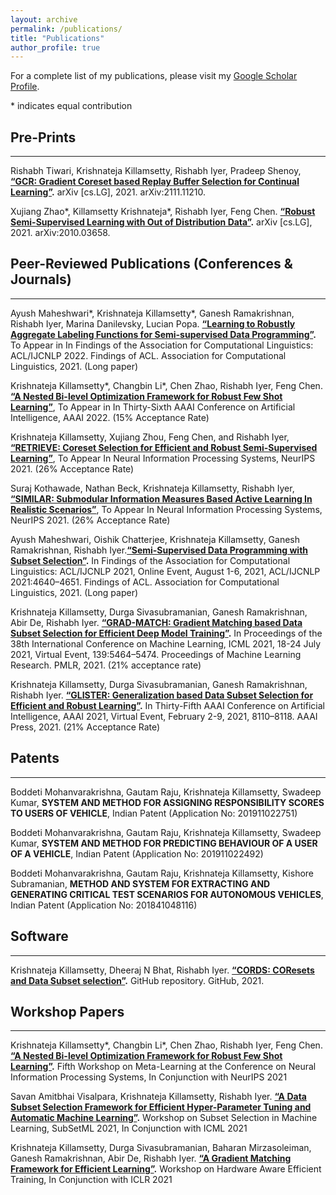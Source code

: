 ```yaml
---
layout: archive
permalink: /publications/
title: "Publications"
author_profile: true
---
```


For a complete list of my publications, please visit my [Google Scholar Profile](https://scholar.google.com/citations?hl=en&tzom=300&user=Es7o_GIAAAAJ).

\* indicates equal contribution
  
## Pre-Prints
-------------
Rishabh Tiwari, Krishnateja Killamsetty, Rishabh Iyer, Pradeep Shenoy, **[“GCR: Gradient Coreset based Replay Buffer Selection for Continual Learning”](https://arxiv.org/abs/2111.11210).** arXiv [cs.LG], 2021. arXiv:2111.11210.

Xujiang Zhao\*, Killamsetty Krishnateja\*, Rishabh Iyer, Feng Chen. **[“Robust Semi-Supervised Learning with Out of Distribution Data”](http://arxiv.org/abs/2010.03658).** arXiv [cs.LG], 2021. arXiv:2010.03658.

## Peer-Reviewed Publications (Conferences & Journals)
------------------------------------------------------
Ayush Maheshwari\*, Krishnateja Killamsetty\*, Ganesh Ramakrishnan, Rishabh Iyer, Marina Danilevsky, Lucian Popa. **[“Learning to Robustly Aggregate Labeling Functions for Semi-supervised Data Programming”](http://arxiv.org/abs/2109.11410).** To Appear in In Findings of the Association for Computational Linguistics: ACL/IJCNLP 2022. Findings of ACL. Association for Computational Linguistics, 2021. (Long paper)

Krishnateja Killamsetty\*, Changbin Li\*, Chen Zhao, Rishabh Iyer, Feng Chen. **[“A Nested Bi-level Optimization Framework for Robust Few Shot Learning”](https://arxiv.org/abs/2011.06782)**, To Appear in In Thirty-Sixth AAAI Conference on Artificial Intelligence, AAAI 2022. (15% Acceptance Rate)

Krishnateja Killamsetty, Xujiang Zhou, Feng Chen, and Rishabh Iyer, **[“RETRIEVE: Coreset Selection for Efficient and Robust Semi-Supervised Learning”](https://arxiv.org/abs/2106.07760)**, To Appear In Neural Information Processing Systems, NeurIPS 2021. (26% Acceptance Rate)

Suraj Kothawade, Nathan Beck, Krishnateja Killamsetty, Rishabh Iyer, **[“SIMILAR: Submodular Information Measures Based Active Learning In Realistic Scenarios”](https://arxiv.org/abs/2107.00717)**, To Appear In Neural Information Processing Systems, NeurIPS 2021. (26% Acceptance Rate)

Ayush Maheshwari, Oishik Chatterjee, Krishnateja Killamsetty, Ganesh Ramakrishnan, Rishabh Iyer.**[“Semi-Supervised Data Programming with Subset Selection”](https://doi.org/10.18653/v1/2021.findings-acl.408).** In Findings of the Association for Computational Linguistics: ACL/IJCNLP 2021, Online Event, August 1-6, 2021, ACL/IJCNLP 2021:4640–4651. Findings of ACL. Association for Computational Linguistics, 2021. (Long paper)

Krishnateja Killamsetty, Durga Sivasubramanian, Ganesh Ramakrishnan, Abir De, Rishabh Iyer. **[“GRAD-MATCH: Gradient Matching based Data Subset Selection for Efficient Deep Model Training”](http://proceedings.mlr.press/v139/killamsetty21a.html).** In Proceedings of the 38th International Conference on Machine Learning, ICML 2021, 18-24 July 2021, Virtual Event, 139:5464–5474. Proceedings of Machine Learning Research. PMLR, 2021. (21% acceptance rate)

Krishnateja Killamsetty, Durga Sivasubramanian, Ganesh Ramakrishnan, Rishabh Iyer. **[“GLISTER: Generalization based Data Subset Selection for Efficient and Robust Learning”](https://ojs.aaai.org/index.php/AAAI/article/view/16988).** In Thirty-Fifth AAAI Conference on Artificial Intelligence, AAAI 2021, Virtual Event, February 2-9, 2021, 8110–8118. AAAI Press, 2021. (21% Acceptance Rate)

## Patents
----------
Boddeti Mohanvarakrishna, Gautam Raju, Krishnateja Killamsetty, Swadeep Kumar, **SYSTEM AND METHOD FOR ASSIGNING RESPONSIBILITY SCORES TO USERS OF VEHICLE**, Indian Patent (Application No: 201911022751)

Boddeti Mohanvarakrishna, Gautam Raju, Krishnateja Killamsetty, Swadeep Kumar, **SYSTEM AND METHOD FOR PREDICTING BEHAVIOUR OF A USER OF A VEHICLE**, Indian Patent (Application No: 201911022492)

Boddeti Mohanvarakrishna, Gautam Raju, Krishnateja Killamsetty, Kishore Subramanian, **METHOD AND SYSTEM FOR EXTRACTING AND GENERATING CRITICAL TEST SCENARIOS FOR AUTONOMOUS VEHICLES**, Indian Patent (Application No: 201841048116)

## Software
-----------
Krishnateja Killamsetty, Dheeraj N Bhat, Rishabh Iyer. **[“CORDS: COResets and Data Subset selection”](https://github.com/decile-team/cords).** GitHub repository. GitHub, 2021.

## Workshop Papers
------------------
Krishnateja Killamsetty\*, Changbin Li\*, Chen Zhao, Rishabh Iyer, Feng Chen. **[“A Nested Bi-level Optimization Framework for Robust Few Shot Learning”]().** Fifth Workshop on Meta-Learning at the Conference on Neural Information Processing Systems, In Conjunction with NeurIPS 2021

Savan Amitbhai Visalpara, Krishnateja Killamsetty, Rishabh Iyer. **[“A Data Subset Selection Framework for Efficient Hyper-Parameter Tuning and Automatic Machine Learning”](https://krishnatejakillamsetty.me/files/Hyperparam_SubsetML.pdf).** Workshop on Subset Selection in Machine Learning, SubSetML 2021, In Conjunction with ICML 2021

Krishnateja Killamsetty, Durga Sivasubramanian, Baharan Mirzasoleiman, Ganesh Ramakrishnan, Abir De, Rishabh Iyer. **[“A Gradient Matching Framework for Efficient Learning”](https://krishnatejakillamsetty.me/files/GradMatch_ICLR_workshop.pdf).** Workshop on Hardware Aware Efficient Training, In Conjunction with ICLR 2021
